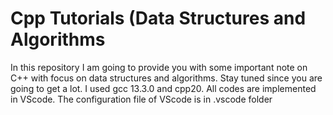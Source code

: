 # Cpp Tutorials (Data Structures and Algorithms
 In this repository I am going to provide you with some important note on C++ with focus on data structures and algorithms. Stay tuned since you are going to get a lot.
 I used gcc 13.3.0 and cpp20. All codes are implemented in VScode. The configuration file of VScode is in .vscode folder
